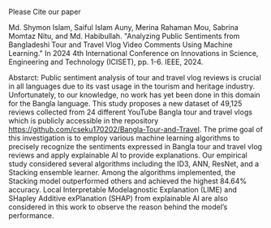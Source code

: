 Please Cite our paper

Md. Shymon Islam, Saiful Islam Auny, Merina Rahaman Mou, Sabrina Momtaz Nitu, and Md. Habibullah. "Analyzing Public Sentiments from Bangladeshi Tour and Travel Vlog Video Comments Using Machine Learning." In 2024 4th International Conference on Innovations in Science, Engineering and Technology (ICISET), pp. 1-6. IEEE, 2024.

Abstarct: Public sentiment analysis of tour and travel vlog reviews is crucial in all languages due to its vast usage in the tourism and heritage industry. Unfortunately, to our knowledge, no work has yet been done in this domain for the Bangla language. This study proposes a new dataset of 49,125 reviews collected from 24 different YouTube Bangla tour and travel vlogs which is publicly accessible in the repository https://github.com/cseku170202/Bangla-Tour-and-Travel. The prime goal of this investigation is to employ various machine learning algorithms to precisely recognize the sentiments expressed in Bangla tour and travel vlog reviews and apply explainable AI to provide explanations. Our empirical study considered several algorithms including the ID3, ANN, ResNet, and a Stacking ensemble
learner. Among the algorithms implemented, the
Stacking model outperformed others and achieved the
highest 84.64% accuracy. Local Interpretable Modelagnostic
Explanation (LIME) and SHapley Additive
exPlanation (SHAP) from explainable AI are also considered
in this work to observe the reason behind the
model’s performance.




